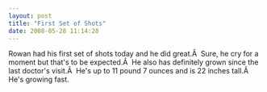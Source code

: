 ```yaml
---
layout: post
title: "First Set of Shots"
date: 2008-05-28 11:14:28
---
```

Rowan had his first set of shots today and he did great.Â  Sure, he cry for a moment but that's to be expected.Â  He also has definitely grown since the last doctor's visit.Â  He's up to 11 pound 7 ounces and is 22 inches tall.Â  He's growing fast.
